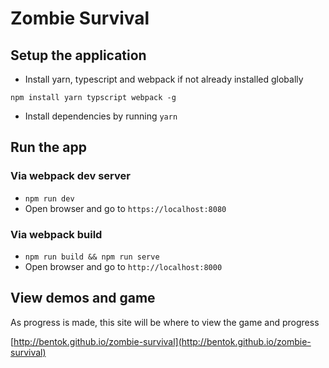 # Zombie Survival

## Setup the application

- Install yarn, typescript and webpack if not already installed globally

`npm install yarn typscript webpack -g`

- Install dependencies by running `yarn`

## Run the app

### Via webpack dev server

- `npm run dev`
- Open browser and go to `https://localhost:8080`

### Via webpack build

- `npm run build && npm run serve`
- Open browser and go to `http://localhost:8000`

## View demos and game

As progress is made, this site will be where to view the game and progress

[http://bentok.github.io/zombie-survival](http://bentok.github.io/zombie-survival)